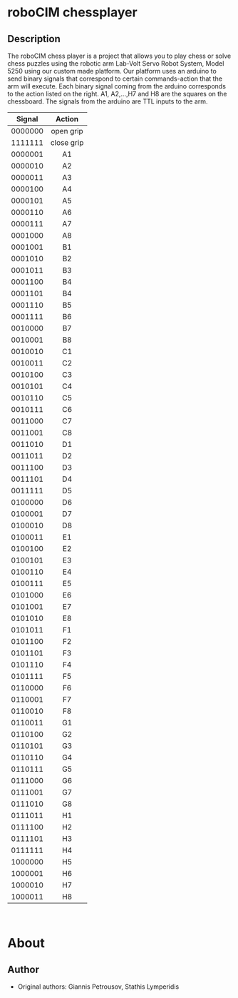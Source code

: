 # roboCIM chessplayer #

## Description ##
<p>The roboCIM chess player is a project that allows you to play chess or solve chess puzzles using the robotic arm Lab-Volt Servo Robot System, Model 5250 using our custom made platform. Our platform uses an arduino to send binary signals that correspond to certain commands-action that the arm will execute. Each binary signal coming from the arduino corresponds to the action listed on the right. A1, A2,...,H7 and H8 are the squares on the chessboard. The signals from the arduino are TTL inputs to the arm.
<p/>

| Signal  | Action  |
| ------- |:---------:|
| 0000000 | open grip |
| 1111111 | close grip|
| 0000001 | A1        |
| 0000010 | A2|
| 0000011 | A3|
| 0000100 | A4|
| 0000101 | A5|
| 0000110 | A6|
| 0000111 | A7|
| 0001000 | A8|
| 0001001 | B1|
| 0001010 | B2|
| 0001011 | B3|
| 0001100 | B4|
| 0001101 | B4|
| 0001110 | B5|
| 0001111 | B6|
| 0010000 | B7|
| 0010001 | B8|
| 0010010 | C1|
| 0010011 | C2|
| 0010100 | C3|
| 0010101 | C4|
| 0010110 | C5|
| 0010111 | C6|
| 0011000 | C7|
| 0011001 | C8|
| 0011010 | D1|
| 0011011 | D2|
| 0011100 | D3|
| 0011101 | D4|
| 0011111 | D5|
| 0100000 | D6|
| 0100001 | D7|
| 0100010 | D8|
| 0100011 | E1|
| 0100100 | E2|
| 0100101 | E3|
| 0100110 | E4|
| 0100111 | E5|
| 0101000 | E6|
| 0101001 | E7|
| 0101010 | E8|
| 0101011 | F1|
| 0101100 | F2|
| 0101101 | F3|
| 0101110 | F4|
| 0101111 | F5|
| 0110000 | F6|
| 0110001 | F7|
| 0110010 | F8|
| 0110011 | G1|
| 0110100 | G2|
| 0110101 | G3|
| 0110110 | G4|
| 0110111 | G5|
| 0111000 | G6|
| 0111001 | G7|
| 0111010 | G8|
| 0111011 | H1|
| 0111100 | H2|
| 0111101 | H3|
| 0111111 | H4|
| 1000000 | H5|
| 1000001 | H6|
| 1000010 | H7|
| 1000011 | H8|
<br />

About
=====

Author
--------------
- Original authors: Giannis Petrousov, Stathis Lymperidis
